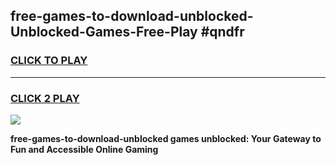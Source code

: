 
## free-games-to-download-unblocked-Unblocked-Games-Free-Play #qndfr
<h3>
<a href="https://us.freeplayer.one?title=free-games-to-download-unblocked&ref=9M">CLICK TO PLAY</a></h3>
<hr>

<h3>
<a href="https://us.freeplayer.one?title=free-games-to-download-unblocked&ref=9M">CLICK 2 PLAY</a>
  
</h3>

<a href="https://us.freeplayer.one?title=free-games-to-download-unblocked&ref=9M"><img src="https://clearcache.store/games.png"></a>


**free-games-to-download-unblocked games unblocked: Your Gateway to Fun and Accessible Online Gaming**
